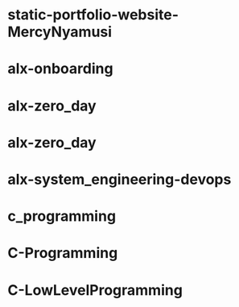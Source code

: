 # static-portfolio-website-MercyNyamusi
# alx-onboarding
# alx-zero_day
# alx-zero_day
# alx-system_engineering-devops
# c_programming
# C-Programming
# C-LowLevelProgramming
